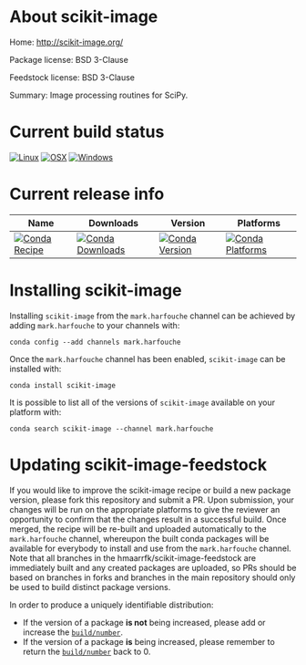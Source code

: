 About scikit-image
==================

Home: http://scikit-image.org/

Package license: BSD 3-Clause

Feedstock license: BSD 3-Clause

Summary: Image processing routines for SciPy.



Current build status
====================

[![Linux](https://img.shields.io/circleci/project/github/hmaarrfk/scikit-image-feedstock/master.svg?label=Linux)](https://circleci.com/gh/hmaarrfk/scikit-image-feedstock)
[![OSX](https://img.shields.io/travis/hmaarrfk/scikit-image-feedstock/master.svg?label=macOS)](https://travis-ci.org/hmaarrfk/scikit-image-feedstock)
[![Windows](https://img.shields.io/appveyor/ci/hmaarrfk/scikit-image-feedstock/master.svg?label=Windows)](https://ci.appveyor.com/project/hmaarrfk/scikit-image-feedstock/branch/master)

Current release info
====================

| Name | Downloads | Version | Platforms |
| --- | --- | --- | --- |
| [![Conda Recipe](https://img.shields.io/badge/recipe-scikit--image-green.svg)](https://anaconda.org/mark.harfouche/scikit-image) | [![Conda Downloads](https://img.shields.io/conda/dn/mark.harfouche/scikit-image.svg)](https://anaconda.org/mark.harfouche/scikit-image) | [![Conda Version](https://img.shields.io/conda/vn/mark.harfouche/scikit-image.svg)](https://anaconda.org/mark.harfouche/scikit-image) | [![Conda Platforms](https://img.shields.io/conda/pn/mark.harfouche/scikit-image.svg)](https://anaconda.org/mark.harfouche/scikit-image) |

Installing scikit-image
=======================

Installing `scikit-image` from the `mark.harfouche` channel can be achieved by adding `mark.harfouche` to your channels with:

```
conda config --add channels mark.harfouche
```

Once the `mark.harfouche` channel has been enabled, `scikit-image` can be installed with:

```
conda install scikit-image
```

It is possible to list all of the versions of `scikit-image` available on your platform with:

```
conda search scikit-image --channel mark.harfouche
```




Updating scikit-image-feedstock
===============================

If you would like to improve the scikit-image recipe or build a new
package version, please fork this repository and submit a PR. Upon submission,
your changes will be run on the appropriate platforms to give the reviewer an
opportunity to confirm that the changes result in a successful build. Once
merged, the recipe will be re-built and uploaded automatically to the
`mark.harfouche` channel, whereupon the built conda packages will be available for
everybody to install and use from the `mark.harfouche` channel.
Note that all branches in the hmaarrfk/scikit-image-feedstock are
immediately built and any created packages are uploaded, so PRs should be based
on branches in forks and branches in the main repository should only be used to
build distinct package versions.

In order to produce a uniquely identifiable distribution:
 * If the version of a package **is not** being increased, please add or increase
   the [``build/number``](http://conda.pydata.org/docs/building/meta-yaml.html#build-number-and-string).
 * If the version of a package **is** being increased, please remember to return
   the [``build/number``](http://conda.pydata.org/docs/building/meta-yaml.html#build-number-and-string)
   back to 0.